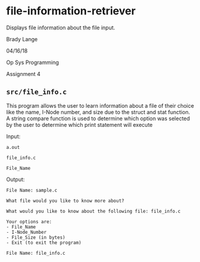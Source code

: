 # file-information-retriever
Displays file information about the file input.

Brady Lange

04/16/18

Op Sys Programming

Assignment 4

## `src/file_info.c`
This program allows the user to learn information about a file of their choice like the name,
I-Node number, and size due to the struct and stat function. A string compare function is used 
to determine which option was selected by the user to determine which print statement will execute

Input:

`a.out`

`file_info.c`

`File_Name`

Output:

`File Name: sample.c`

`What file would you like to know more about?`

`What would you like to know about the following file: file_info.c`

```
Your options are:
- File_Name
- I-Node_Number
- File_Size (in bytes)
- Exit (to exit the program)
```

`File Name: file_info.c`